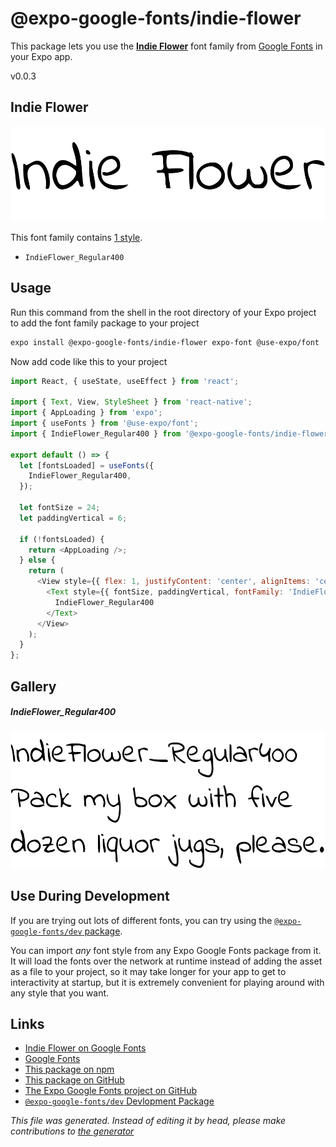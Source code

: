 # @expo-google-fonts/indie-flower

This package lets you use the [**Indie Flower**](https://fonts.google.com/specimen/Indie+Flower) font family from [Google Fonts](https://fonts.google.com/) in your Expo app.

v0.0.3

## Indie Flower

![Indie Flower](./font-family.png)

This font family contains [1 style](#gallery).

- `IndieFlower_Regular400`

## Usage

Run this command from the shell in the root directory of your Expo project to add the font family package to your project
```sh
expo install @expo-google-fonts/indie-flower expo-font @use-expo/font
```

Now add code like this to your project
```js
import React, { useState, useEffect } from 'react';

import { Text, View, StyleSheet } from 'react-native';
import { AppLoading } from 'expo';
import { useFonts } from '@use-expo/font';
import { IndieFlower_Regular400 } from '@expo-google-fonts/indie-flower';

export default () => {
  let [fontsLoaded] = useFonts({
    IndieFlower_Regular400,
  });

  let fontSize = 24;
  let paddingVertical = 6;

  if (!fontsLoaded) {
    return <AppLoading />;
  } else {
    return (
      <View style={{ flex: 1, justifyContent: 'center', alignItems: 'center' }}>
        <Text style={{ fontSize, paddingVertical, fontFamily: 'IndieFlower_Regular400' }}>
          IndieFlower_Regular400
        </Text>
      </View>
    );
  }
};

```

## Gallery

##### IndieFlower_Regular400
![IndieFlower_Regular400](./61c24604992861512306296260abd7382a4e89dbe2d6e0d5ba3dbd1a15b95ff4.ttf.png)


## Use During Development

If you are trying out lots of different fonts, you can try using the [`@expo-google-fonts/dev` package](https://github.com/expo/google-fonts/tree/master/font-packages/dev#readme).

You can import *any* font style from any Expo Google Fonts package from it. It will load the fonts
over the network at runtime instead of adding the asset as a file to your project, so it may take longer
for your app to get to interactivity at startup, but it is extremely convenient
for playing around with any style that you want.

## Links

- [Indie Flower on Google Fonts](https://fonts.google.com/specimen/Indie+Flower)
- [Google Fonts](https://fonts.google.com/)
- [This package on npm](https://www.npmjs.com/package/@expo-google-fonts/indie-flower)
- [This package on GitHub](https://github.com/expo/google-fonts/tree/master/font-packages/indie-flower)
- [The Expo Google Fonts project on GitHub](https://github.com/expo/google-fonts)
- [`@expo-google-fonts/dev` Devlopment Package](https://github.com/expo/google-fonts/tree/master/font-packages/dev)


*This file was generated. Instead of editing it by head, please make contributions to [the generator](https://github.com/expo/google-fonts/tree/master/packages/generator)*
